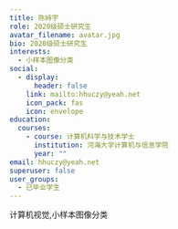 ```yaml
---
title: 陈峙宇
role: 2020级硕士研究生
avatar_filename: avatar.jpg
bio: 2020级硕士研究生
interests:
  - 小样本图像分类
social:
  - display:
      header: false
    link: mailto:hhuczy@yeah.net
    icon_pack: fas
    icon: envelope
education:
  courses:
    - course: 计算机科学与技术学士
      institution: 河海大学计算机与信息学院
      year: ""
email: hhuczy@yeah.net
superuser: false
user_groups:
  - 已毕业学生
---
```

计算机视觉,小样本图像分类
